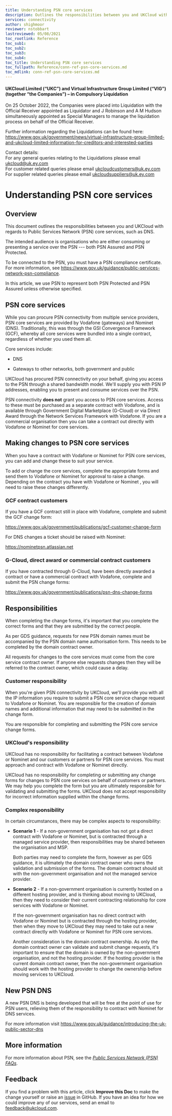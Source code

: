 ```yaml
---
title: Understanding PSN core services
description: Outlines the responsibilities between you and UKCloud with regards to Public Services Network (PSN) core services, such as DNS and email filtering. 
services: connectivity
author: shighmoor
reviewer: nstobbart
lastreviewed: 05/08/2021
toc_rootlink: Reference
toc_sub1: 
toc_sub2:
toc_sub3:
toc_sub4:
toc_title: Understanding PSN core services
toc_fullpath: Reference/conn-ref-psn-core-services.md
toc_mdlink: conn-ref-psn-core-services.md
---
```


#### UKCloud Limited (“UKC”) and Virtual Infrastructure Group Limited (“VIG”) (together “the Companies”) – in Compulsory Liquidation

On 25 October 2022, the Companies were placed into Liquidation with the Official Receiver appointed as Liquidator and J Robinson and A M Hudson simultaneously appointed as Special Managers to manage the liquidation process on behalf of the Official Receiver.

Further information regarding the Liquidations can be found here: <https://www.gov.uk/government/news/virtual-infrastructure-group-limited-and-ukcloud-limited-information-for-creditors-and-interested-parties>

Contact details:<br>
For any general queries relating to the Liquidations please email <ukcloud@uk.ey.com><br>
For customer related queries please email <ukcloudcustomers@uk.ey.com><br>
For supplier related queries please email <ukcloudsuppliers@uk.ey.com>

# Understanding PSN core services

## Overview

This document outlines the responsibilities between you and UKCloud with regards to Public Services Network (PSN) core services, such as DNS.

The intended audience is organisations who are either consuming or presenting a service over the PSN --- both PSN Assured and PSN Protected.

To be connected to the PSN, you must have a PSN compliance certificate. For more information, see <https://www.gov.uk/guidance/public-services-network-psn-compliance>.

In this article, we use PSN to represent both PSN Protected and PSN Assured unless otherwise specified.

## PSN core services

While you can procure PSN connectivity from multiple service providers, PSN core services are provided by Vodafone (gateways) and Nominet (DNS). Traditionally, this was through the GSI Convergence Framework (GCF), whereby all core services were bundled into a single contract, regardless of whether you used them all.

Core services include:

- DNS

- Gateways to other networks, both government and public

UKCloud has procured PSN connectivity on your behalf, giving you access to the PSN through a shared bandwidth model. We'll supply you with PSN IP addresses, enabling you to present and consume services over the PSN.

PSN connectivity **does not** grant you access to PSN core services. Access to these must be purchased as a separate contract with Vodafone, and is available through Government Digital Marketplace (G-Cloud) or via Direct Award through the Network Services Framework with Vodafone. If you are a commercial organisation then you can take a contract out directly with Vodafone or Nominet for core services.

## Making changes to PSN core services

When you have a contract with Vodafone or Nominet for PSN core services, you can add and change these to suit your service.

To add or change the core services, complete the appropriate forms and send them to Vodafone or Nominet for approval to raise a change. Depending on the contract you have with Vodafone or Nominet , you will need to raise these changes differently.

### GCF contract customers

If you have a GCF contract still in place with Vodafone, complete and submit the GCF change form:

<https://www.gov.uk/government/publications/gcf-customer-change-form>

For DNS changes a ticket should be raised with Nominet:

<https://nominetpsn.atlassian.net>

### G-Cloud, direct award or commercial contract customers

If you have contracted through G-Cloud, have been directly awarded a contract or have a commercial contract with Vodafone, complete and submit the PSN change forms:

<https://www.gov.uk/government/publications/psn-dns-change-forms>

## Responsibilities

When completing the change forms, it's important that you complete the correct forms and that they are submitted by the correct people.

As per GDS guidance, requests for new PSN domain names must be accompanied by the PSN domain name authorisation form. This needs to be completed by the domain contract owner.

All requests for changes to the core services must come from the core service contract owner. If anyone else requests changes then they will be referred to the contract owner, which could cause a delay.

### Customer responsibility

When you're given PSN connectivity by UKCloud, we'll provide you with all the IP information you require to submit a PSN core service change request to Vodafone or Nominet. You are responsible for the creation of domain names and additional information that may need to be submitted in the change form.

You are responsible for completing and submitting the PSN core service change forms.

### UKCloud's responsibility

UKCloud has no responsibility for facilitating a contract between Vodafone or Nominet and our customers or partners for PSN core services. You must approach and contract with Vodafone or Nominet directly.

UKCloud has no responsibility for completing or submitting any change forms for changes to PSN core services on behalf of customers or partners. We may help you complete the form but you are ultimately responsible for validating and submitting the forms. UKCloud does not accept responsibility for incorrect information supplied within the change forms.

### Complex responsibility

In certain circumstances, there may be complex aspects to responsibility:

- **Scenario 1** - If a non-government organisation has not got a direct contract with Vodafone or Nominet, but is contracted through a managed service provider, then responsibilities may be shared between the organisation and MSP.

    Both parties may need to complete the form, however as per GDS guidance, it is ultimately the domain contract owner who owns the validation and submission of the forms. The domain contract should sit with the non-government organisation and not the managed service provider.

- **Scenario 2** - If a non-government organisation is currently hosted on a different hosting provider, and is thinking about moving to UKCloud, then they need to consider their current contracting relationship for core services with Vodafone or Nominet.

    If the non-government organisation has no direct contract with Vodafone or Nominet but is contracted through the hosting provider, then when they move to UKCloud they may need to take out a new contract directly with Vodafone or Nominet for PSN core services.

    Another consideration is the domain contract ownership. As only the domain contract owner can validate and submit change requests, it's important to ensure that the domain is owned by the non-government organisation, and not the hosting provider. If the hosting provider is the current domain contract owner, then the non-government organisation should work with the hosting provider to change the ownership before moving services to UKCloud.

## New PSN DNS

A new PSN DNS is being developed that will be free at the point of use for PSN users, relieving them of the responsibility to contract with Nominet for DNS services. 

For more information visit <https://www.gov.uk/guidance/introducing-the-uk-public-sector-dns>

## More information

For more information about PSN, see the [*Public Services Network (PSN) FAQs*](conn-faq-psn.md).

## Feedback

If you find a problem with this article, click **Improve this Doc** to make the change yourself or raise an [issue](https://github.com/UKCloud/documentation/issues) in GitHub. If you have an idea for how we could improve any of our services, send an email to <feedback@ukcloud.com>.
